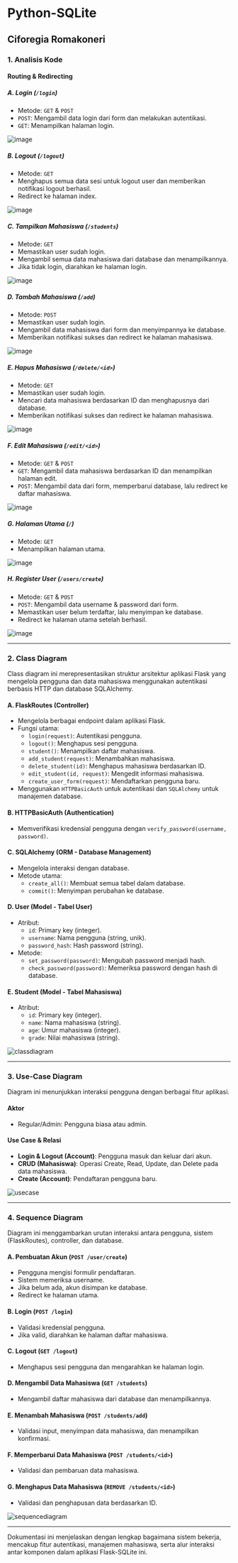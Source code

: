 # Python-SQLite

## Ciforegia Romakoneri

### 1. Analisis Kode

#### Routing & Redirecting

##### A. Login (`/login`)
- Metode: `GET` & `POST`
- `POST`: Mengambil data login dari form dan melakukan autentikasi.
- `GET`: Menampilkan halaman login.

![image](https://github.com/user-attachments/assets/9f0f0ddf-4926-4408-bcee-d823d5f8a2a9)

##### B. Logout (`/logout`)
- Metode: `GET`
- Menghapus semua data sesi untuk logout user dan memberikan notifikasi logout berhasil.
- Redirect ke halaman index.

![image](https://github.com/user-attachments/assets/abe6a846-11d7-46b5-9096-afaa4529495d)

##### C. Tampilkan Mahasiswa (`/students`)
- Metode: `GET`
- Memastikan user sudah login.
- Mengambil semua data mahasiswa dari database dan menampilkannya.
- Jika tidak login, diarahkan ke halaman login.

![image](https://github.com/user-attachments/assets/6d4be40f-f666-47a6-bf19-c5f8c346e397)

##### D. Tambah Mahasiswa (`/add`)
- Metode: `POST`
- Memastikan user sudah login.
- Mengambil data mahasiswa dari form dan menyimpannya ke database.
- Memberikan notifikasi sukses dan redirect ke halaman mahasiswa.

![image](https://github.com/user-attachments/assets/3911ec1f-5560-4074-bd5f-68d3b25cc781)

##### E. Hapus Mahasiswa (`/delete/<id>`)
- Metode: `GET`
- Memastikan user sudah login.
- Mencari data mahasiswa berdasarkan ID dan menghapusnya dari database.
- Memberikan notifikasi sukses dan redirect ke halaman mahasiswa.

![image](https://github.com/user-attachments/assets/d5ee06f9-577a-4062-bb08-34eb3bd47347)

##### F. Edit Mahasiswa (`/edit/<id>`)
- Metode: `GET` & `POST`
- `GET`: Mengambil data mahasiswa berdasarkan ID dan menampilkan halaman edit.
- `POST`: Mengambil data dari form, memperbarui database, lalu redirect ke daftar mahasiswa.

![image](https://github.com/user-attachments/assets/26688feb-1e65-40ce-8f63-c2cdc45aa39f)

##### G. Halaman Utama (`/`)
- Metode: `GET`
- Menampilkan halaman utama.

![image](https://github.com/user-attachments/assets/eeab4a58-4e17-420c-a109-7f09a6099686)

##### H. Register User (`/users/create`)
- Metode: `GET` & `POST`
- `POST`: Mengambil data username & password dari form.
- Memastikan user belum terdaftar, lalu menyimpan ke database.
- Redirect ke halaman utama setelah berhasil.

![image](https://github.com/user-attachments/assets/dbfe6520-8b30-4ae7-8fee-41230d598dcb)

---

### 2. Class Diagram

Class diagram ini merepresentasikan struktur arsitektur aplikasi Flask yang mengelola pengguna dan data mahasiswa menggunakan autentikasi berbasis HTTP dan database SQLAlchemy.

#### **A. FlaskRoutes (Controller)**
- Mengelola berbagai endpoint dalam aplikasi Flask.
- Fungsi utama:
  - `login(request)`: Autentikasi pengguna.
  - `logout()`: Menghapus sesi pengguna.
  - `student()`: Menampilkan daftar mahasiswa.
  - `add_student(request)`: Menambahkan mahasiswa.
  - `delete_student(id)`: Menghapus mahasiswa berdasarkan ID.
  - `edit_student(id, request)`: Mengedit informasi mahasiswa.
  - `create_user_form(request)`: Mendaftarkan pengguna baru.
- Menggunakan `HTTPBasicAuth` untuk autentikasi dan `SQLAlchemy` untuk manajemen database.

#### **B. HTTPBasicAuth (Authentication)**
- Memverifikasi kredensial pengguna dengan `verify_password(username, password)`.

#### **C. SQLAlchemy (ORM - Database Management)**
- Mengelola interaksi dengan database.
- Metode utama:
  - `create_all()`: Membuat semua tabel dalam database.
  - `commit()`: Menyimpan perubahan ke database.

#### **D. User (Model - Tabel User)**
- Atribut:
  - `id`: Primary key (integer).
  - `username`: Nama pengguna (string, unik).
  - `password_hash`: Hash password (string).
- Metode:
  - `set_password(password)`: Mengubah password menjadi hash.
  - `check_password(password)`: Memeriksa password dengan hash di database.

#### **E. Student (Model - Tabel Mahasiswa)**
- Atribut:
  - `id`: Primary key (integer).
  - `name`: Nama mahasiswa (string).
  - `age`: Umur mahasiswa (integer).
  - `grade`: Nilai mahasiswa (string).

![classdiagram](https://github.com/user-attachments/assets/b9eb12db-4615-4df4-9283-d592aed25ffd)

---

### 3. Use-Case Diagram

Diagram ini menunjukkan interaksi pengguna dengan berbagai fitur aplikasi.

#### **Aktor**
- Regular/Admin: Pengguna biasa atau admin.

#### **Use Case & Relasi**
- **Login & Logout (Account)**: Pengguna masuk dan keluar dari akun.
- **CRUD (Mahasiswa)**: Operasi Create, Read, Update, dan Delete pada data mahasiswa.
- **Create (Account)**: Pendaftaran pengguna baru.

![usecase](https://github.com/user-attachments/assets/287321c3-1419-4511-bae6-a553a29bb540)

---

### 4. Sequence Diagram

Diagram ini menggambarkan urutan interaksi antara pengguna, sistem (FlaskRoutes), controller, dan database.

#### **A. Pembuatan Akun (`POST /user/create`)**
- Pengguna mengisi formulir pendaftaran.
- Sistem memeriksa username.
- Jika belum ada, akun disimpan ke database.
- Redirect ke halaman utama.

#### **B. Login (`POST /login`)**
- Validasi kredensial pengguna.
- Jika valid, diarahkan ke halaman daftar mahasiswa.

#### **C. Logout (`GET /logout`)**
- Menghapus sesi pengguna dan mengarahkan ke halaman login.

#### **D. Mengambil Data Mahasiswa (`GET /students`)**
- Mengambil daftar mahasiswa dari database dan menampilkannya.

#### **E. Menambah Mahasiswa (`POST /students/add`)**
- Validasi input, menyimpan data mahasiswa, dan menampilkan konfirmasi.

#### **F. Memperbarui Data Mahasiswa (`POST /students/<id>`)**
- Validasi dan pembaruan data mahasiswa.

#### **G. Menghapus Data Mahasiswa (`REMOVE /students/<id>`)**
- Validasi dan penghapusan data berdasarkan ID.

![sequencediagram](https://github.com/user-attachments/assets/970f9d98-226c-4f56-ba37-4bb43773fea2)

---

Dokumentasi ini menjelaskan dengan lengkap bagaimana sistem bekerja, mencakup fitur autentikasi, manajemen mahasiswa, serta alur interaksi antar komponen dalam aplikasi Flask-SQLite ini.

